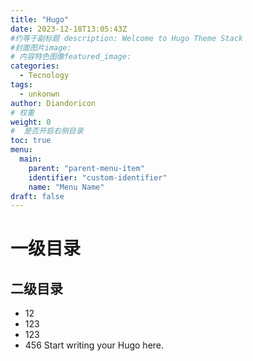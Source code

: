 ```yaml
---
title: "Hugo"
date: 2023-12-18T13:05:43Z
#约等于副标题 description: Welcome to Hugo Theme Stack
#封面图片image: 
# 内容特色图像featured_image:
categories:
  - Tecnology
tags:
  - unkonwn
author: Diandoricon
# 权重
weight: 0 
#  是否开启右侧目录
toc: true
menu:
  main:
    parent: "parent-menu-item"
    identifier: "custom-identifier"
    name: "Menu Name"
draft: false
---
```

# 一级目录
## 二级目录
- 12 
- 123
- 123
- 456
Start writing your Hugo here.
